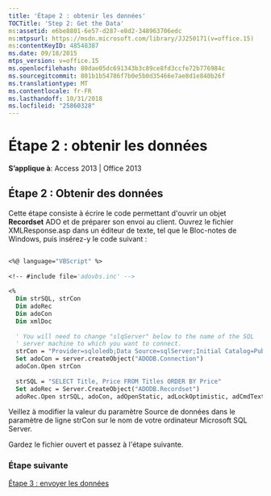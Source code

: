 ```yaml
---
title: 'Étape 2 : obtenir les données'
TOCTitle: 'Step 2: Get the Data'
ms:assetid: e6be8801-6e57-d287-e8d2-348963706edc
ms:mtpsurl: https://msdn.microsoft.com/library/JJ250171(v=office.15)
ms:contentKeyID: 48548387
ms.date: 09/18/2015
mtps_version: v=office.15
ms.openlocfilehash: 80dae05dc691343b3c89ce8fd3ccfe72b776984c
ms.sourcegitcommit: 801b1b54786f7b0e5b0d35466e7ae8d1e840b26f
ms.translationtype: MT
ms.contentlocale: fr-FR
ms.lasthandoff: 10/31/2018
ms.locfileid: "25860328"
---
```

# <a name="step-2-get-the-data"></a>Étape 2 : obtenir les données


**S’applique à**: Access 2013 | Office 2013

## <a name="step-2-get-the-data"></a>Étape 2 : Obtenir des données

Cette étape consiste à écrire le code permettant d'ouvrir un objet **Recordset** ADO et de préparer son envoi au client. Ouvrez le fichier XMLResponse.asp dans un éditeur de texte, tel que le Bloc-notes de Windows, puis insérez-y le code suivant :

```vb 
 
<%@ language="VBScript" %> 
 
<!-- #include file='adovbs.inc' --> 
 
<% 
  Dim strSQL, strCon 
  Dim adoRec  
  Dim adoCon  
  Dim xmlDoc  
 
  ' You will need to change "slqServer" below to the name of the SQL  
  ' server machine to which you want to connect. 
  strCon = "Provider=sqloledb;Data Source=sqlServer;Initial Catalog=Pubs;Integrated Security=SSPI;" 
  Set adoCon = server.createObject("ADODB.Connection") 
  adoCon.Open strCon 
 
  strSQL = "SELECT Title, Price FROM Titles ORDER BY Price" 
  Set adoRec = Server.CreateObject("ADODB.Recordset") 
  adoRec.Open strSQL, adoCon, adOpenStatic, adLockOptimistic, adCmdText 
```

Veillez à modifier la valeur du paramètre Source de données dans le paramètre de ligne strCon sur le nom de votre ordinateur Microsoft SQL Server.

Gardez le fichier ouvert et passez à l'étape suivante.

### <a name="next-step"></a>Étape suivante

[Étape 3 : envoyer les données](step-3-send-the-data.md)

